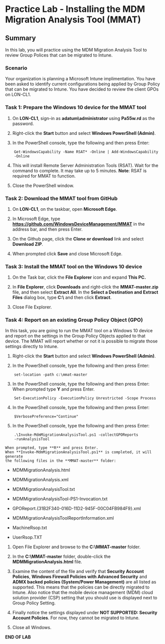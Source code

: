# Practice Lab - Installing the MDM Migration Analysis Tool (MMAT)

## Summary

In this lab, you will practice using the MDM Migration Analysis Tool to review Group Polices that can be migrated to Intune.

### Scenario

Your organization is planning a Microsoft Intune implimentation. You have been asked to identify current configurations being applied by Group Policy that can be migrated to Intune. You have decided to review the client GPOs on LON-CL1.

### Task 1: Prepare the Windows 10 device for the MMAT tool

1.  On **LON-CL1**, sign-in as **adatum\\administrator** using **Pa55w.rd** as
    the password.

2.  Right-click the **Start** button and select **Windows PowerShell (Admin)**.

3.  In the PowerShell console, type the following and then press Enter:
```
    Get-WindowsCapability -Name RSAT* -Online | Add-WindowsCapability
    -Online

```
4.  This will install Remote Server Administration Tools (RSAT). Wait for the
    command to complete. It may take up to 5 minutes. **Note**: RSAT is required
    for MMAT to function.

5.  Close the PowerShell window.

### Task 2: Download the MMAT tool from GitHub

1.  On **LON-CL1**, on the taskbar, open **Microsoft Edge**.

2.  In Microsoft Edge, type **https://github.com/WindowsDeviceManagement/MMAT**
    in the address bar, and then press Enter.

3.  On the Github page, click the **Clone or download** link and select
    **Download ZIP**.

4.  When prompted click **Save** and close Microsoft Edge.

### Task 3: Install the MMAT tool on the Windows 10 device

1.  On the Task bar, click the **File Explorer** icon and expand **This PC.**

2.  In **File Explorer**, click **Downloads** and right-click the
    **MMAT-master.zip** file, and then select **Extract All**. In the **Select a
    Destination and Extract Files** dialog box, type **C:\\** and then click
    **Extract**.

3.  Close File Explorer.

### Task 4: Report on an existing Group Policy Object (GPO)

In this task, you are going to run the MMAT tool on a Windows 10 device and
report on the settings in the Group Policy Objects applied to that device. The
MMAT will report whether or not it is possible to migrate those settings
directly to Intune.

1.  Right-click the **Start** button and select **Windows PowerShell (Admin)**.

2.  In the PowerShell console, type the following and then press Enter:
```
    set-location -path c:\mmat-master

```
3.  In the PowerShell console, type the following and then press Enter:
    When prompted type **Y** and press Enter.
```
    Set-ExecutionPolicy -ExecutionPolicy Unrestricted -Scope Process

```
4.  In the PowerShell console, type the following and then press Enter:
```
    $VerbosePreference="Continue"

```
5.  In the PowerShell console, type the following and then press Enter:
```
    .\Invoke-MdmMigrationAnalysisTool.ps1 -collectGPOReports
    -runAnalysisTool

```    
    When prompted, type **R** and press Enter.  
    When **Invoke-MdmMigrationAnalysisTool.ps1** is completed, it will generate
    the following files in the **MMAT-master** folder:

-   MDMMigrationAnalysis.html

-   MDMMigrationAnalysis.xml

-   MDMMigrationAnalysisTool.txt

-   MDMMigrationAnalysisTool-PS1-Invocation.txt

-   GPOReport.{31B2F340-016D-11D2-945F-00C04FB984F9}.xml

-   MDMMigrationAnalysisToolReportInformation.xml

-   MachineRsop.txt

-   UserRsop.TXT

1.  Open File Explorer and browse to the **C:\\MMAT-master** folder.

2.  In the **C:\\MMAT-master** folder, double-click the
    **MDMMigrationAnalysis.html** file.

3.  Examine the content of the file and verify that **Security Account
    Policies**, **Windows Firewall Policies with Advanced Security** and **ADMX
    backed policies (System/Power Management)** are all listed as supported.
    This means that the policies can be directly migrated to Intune. Also notice
    that the mobile device management (MDM) cloud solution provider (CSP)
    setting that you should use is displayed next to Group Policy Setting.

4.  Finally notice the settings displayed under **NOT SUPPORTED: Security
    Account Policies**. For now, they cannot be migrated to Intune.

5.  Close all Windows.

**END OF LAB**